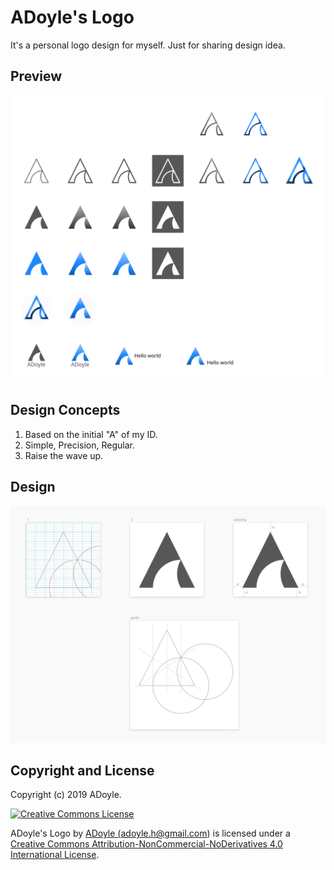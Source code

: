 # ADoyle's Logo

It's a personal logo design for myself. Just for sharing design idea.

## Preview

![images/preview.svg](./images/preview.svg)

## Design Concepts

1. Based on the initial "A" of my ID.
2. Simple, Precision, Regular.
3. Raise the wave up.

## Design

![images/design.png](./images/design.png)

## Copyright and License

Copyright (c) 2019 ADoyle.

<a rel="license" href="http://creativecommons.org/licenses/by-nc-nd/4.0/">
    <img alt="Creative Commons License" style="border-width:0" src="https://i.creativecommons.org/l/by-nc-nd/4.0/88x31.png" />
</a>

<span xmlns:dct="http://purl.org/dc/terms/" href="http://purl.org/dc/dcmitype/StillImage" property="dct:title" rel="dct:type">ADoyle's Logo</span> by <a xmlns:cc="http://creativecommons.org/ns#" href="https://github.com/adoyle-h/my-logo" property="cc:attributionName" rel="cc:attributionURL">ADoyle (adoyle.h@gmail.com)</a> is licensed under a <a rel="license" href="http://creativecommons.org/licenses/by-nc-nd/4.0/">Creative Commons Attribution-NonCommercial-NoDerivatives 4.0 International License</a>.

<!-- Links -->

